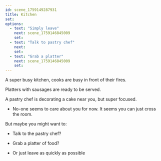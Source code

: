 ```yaml
---
id: scene_1759149287931
title: Kitchen
set:
options:
  - text: "Simply leave"
    next: scene_1759146845009
    set:
  - text: "Talk to pastry chef"
    next: 
    set:
  - text: "Grab a platter"
    next: scene_1759146845009
    set:
---
```


A super busy kitchen, cooks are busy in front of their fires.

Platters with sausages are ready to be served. 

A pastry chef is decorating a cake near you, but super focused. 

- No-one seems to care about you for now. It seems you can just cross the room. 

But maybe you might want to: 

 - Talk to the pastry chef?
 
 - Grab a platter of food?
 
 - Or just leave as quickly as possible